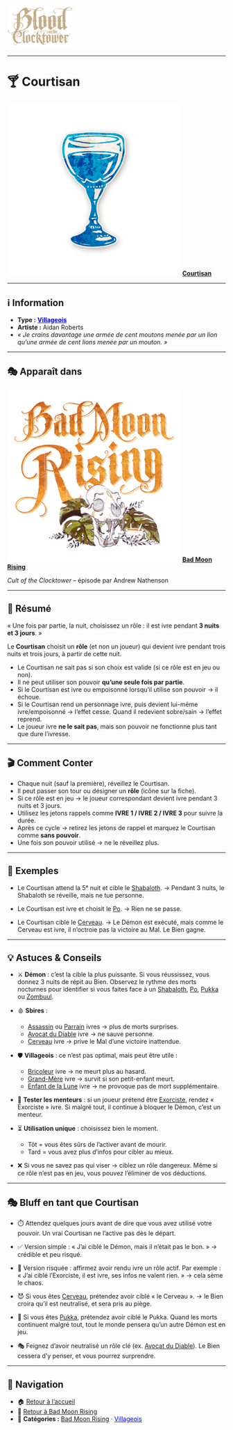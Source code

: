 <p align="left">
  <a href="/botc-fr-bambi/">
    <img src="../images/logo.png" alt="Accueil BotC FR" width="150">
  </a>
</p>

---

# 🍸 Courtisan  

[<img src="../images/Icon_courtier.png" alt="Courtisan" width="400">](courtisan.md) [**Courtisan**](../bmr_roles/courtisan.md)

---

## ℹ️ Information  

- **Type :** [<span style="color:blue">**Villageois**</span>](../villageois.md)  
- **Artiste :** Aidan Roberts  
- *« Je crains davantage une armée de cent moutons menée par un lion qu’une armée de cent lions menée par un mouton. »*  

---

## 🎭 Apparaît dans  

[<img src="../images/Logo_bad_moon_rising-1.png" alt="Bad Moon Rising" width="400">](../bmr.md) [**Bad Moon Rising**](../bmr.md)  

*Cult of the Clocktower* – épisode par Andrew Nathenson  

---

## 📖 Résumé  

« Une fois par partie, la nuit, choisissez un rôle : il est ivre pendant **3 nuits et 3 jours**. »  

Le **Courtisan** choisit un **rôle** (et non un joueur) qui devient ivre pendant trois nuits et trois jours, à partir de cette nuit.  

- Le Courtisan ne sait pas si son choix est valide (si ce rôle est en jeu ou non).  
- Il ne peut utiliser son pouvoir **qu’une seule fois par partie**.  
- Si le Courtisan est ivre ou empoisonné lorsqu’il utilise son pouvoir → il échoue.  
- Si le Courtisan rend un personnage ivre, puis devient lui-même ivre/empoisonné → l’effet cesse. Quand il redevient sobre/sain → l’effet reprend.  
- Le joueur ivre **ne le sait pas**, mais son pouvoir ne fonctionne plus tant que dure l’ivresse.  

---

## 🎬 Comment Conter  

- Chaque nuit (sauf la première), réveillez le Courtisan.  
- Il peut passer son tour ou désigner un **rôle** (icône sur la fiche).  
- Si ce rôle est en jeu → le joueur correspondant devient ivre pendant 3 nuits et 3 jours.  
- Utilisez les jetons rappels comme **IVRE 1 / IVRE 2 / IVRE 3** pour suivre la durée.  
- Après ce cycle → retirez les jetons de rappel et marquez le Courtisan comme **sans pouvoir**.  
- Une fois son pouvoir utilisé → ne le réveillez plus.  

---

## 🧾 Exemples  

- Le Courtisan attend la 5ᵉ nuit et cible le [Shabaloth](shabaloth.md). → Pendant 3 nuits, le Shabaloth se réveille, mais ne tue personne.  

- Le Courtisan est ivre et choisit le [Po](po.md). → Rien ne se passe.  

- Le Courtisan cible le [Cerveau](cerveau.md). → Le Démon est exécuté, mais comme le Cerveau est ivre, il n’octroie pas la victoire au Mal. Le Bien gagne.  

---

## 💡 Astuces & Conseils  

- ⚔️ **Démon** : c’est la cible la plus puissante. Si vous réussissez, vous donnez 3 nuits de répit au Bien. Observez le rythme des morts nocturnes pour identifier si vous faites face à un [Shabaloth](shabaloth.md), [Po](po.md), [Pukka](pukka.md) ou [Zombuul](zombuul.md).  

- 🩸 **Sbires** :  
  - [Assassin](assassin.md) ou [Parrain](parrain.md) ivres → plus de morts surprises.  
  - [Avocat du Diable](avocatdudiable.md) ivre → ne sauve personne.  
  - [Cerveau](cerveau.md) ivre → prive le Mal d’une victoire inattendue.  

- 🛡️ **Villageois** : ce n’est pas optimal, mais peut être utile :  
  - [Bricoleur](bricoleur.md) ivre → ne meurt plus au hasard.  
  - [Grand-Mère](grandmere.md) ivre → survit si son petit-enfant meurt.  
  - [Enfant de la Lune](enfantdelalune.md) ivre → ne provoque pas de mort supplémentaire.  

- 🎯 **Tester les menteurs** : si un joueur prétend être [Exorciste](exorciste.md), rendez « Exorciste » ivre. Si malgré tout, il continue à bloquer le Démon, c’est un menteur.  

- ⏳ **Utilisation unique** : choisissez bien le moment.  
  - Tôt = vous êtes sûrs de l’activer avant de mourir.  
  - Tard = vous avez plus d’infos pour cibler au mieux.  

- ❌ Si vous ne savez pas qui viser → ciblez un rôle dangereux. Même si ce rôle n’est pas en jeu, vous pouvez l’éliminer de vos déductions.  

---

## 🎭 Bluff en tant que Courtisan  

- ⏱️ Attendez quelques jours avant de dire que vous avez utilisé votre pouvoir. Un vrai Courtisan ne l’active pas dès le départ.  

- ✅ Version simple : « J’ai ciblé le Démon, mais il n’était pas le bon. » → crédible et peu risqué.  

- 🎲 Version risquée : affirmez avoir rendu ivre un rôle actif. Par exemple : « J’ai ciblé l’Exorciste, il est ivre, ses infos ne valent rien. » → cela sème le chaos.  

- 😈 Si vous êtes [Cerveau](cerveau.md), prétendez avoir ciblé « le Cerveau ». → le Bien croira qu’il est neutralisé, et sera pris au piège.  

- 🧪 Si vous êtes [Pukka](pukka.md), prétendez avoir ciblé le Pukka. Quand les morts continuent malgré tout, tout le monde pensera qu’un autre Démon est en jeu.  

- 🎭 Feignez d’avoir neutralisé un rôle clé (ex. [Avocat du Diable](avocatdudiable.md)). Le Bien cessera d’y penser, et vous pourrez surprendre.  

---

## 📂 Navigation  

- 🏠 [Retour à l’accueil](/botc-fr-bambi/)  
- 🌙 [Retour à Bad Moon Rising](../bmr.md)  
- 📂 **Catégories :** [Bad Moon Rising](../bmr.md) · [<span style="color:blue">Villageois</span>](../villageois.md)  

 
